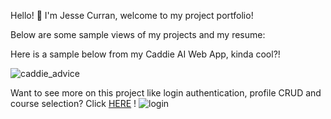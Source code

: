 Hello! 👋 I'm Jesse Curran, welcome to my project portfolio!

Below are some sample views of my projects and my resume:


Here is a sample below from my Caddie AI Web App, kinda cool?!


![caddie_advice](https://github.com/user-attachments/assets/d73e56f0-63ab-452b-85db-552413a6d115)


Want to see more on this project like login authentication, profile CRUD and course selection? Click [HERE](https://github.com/jesse-curran/my-programs/tree/main/caddie_ai) !
![login](https://github.com/user-attachments/assets/b9ff4de4-c05f-4c6a-98d0-18f545c395c2)
